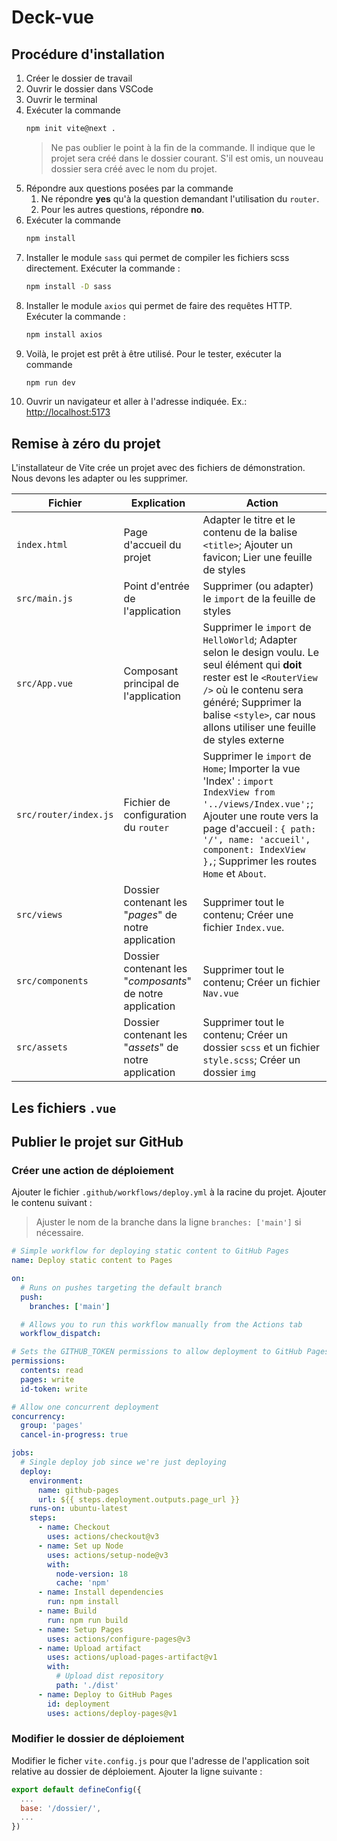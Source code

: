 # Deck-vue

## Procédure d'installation

1. Créer le dossier de travail
2. Ouvrir le dossier dans VSCode
3. Ouvrir le terminal
4. Exécuter la commande 
	```bash
	npm init vite@next .
	```
   > Ne pas oublier le point à la fin de la commande. Il indique que le projet sera créé dans le dossier courant. S'il est omis, un nouveau dossier sera créé avec le nom du projet.
5. Répondre aux questions posées par la commande
   1. Ne répondre **yes** qu'à la question demandant l'utilisation du `router`.
   2. Pour les autres questions, répondre **no**.
6. Exécuter la commande
	```bash
	npm install
	```	
1. Installer le module `sass` qui permet de compiler les fichiers scss directement. Exécuter la commande :
	```bash
	npm install -D sass
	```
2. Installer le module `axios` qui permet de faire des requêtes HTTP. Exécuter la commande :
	```bash
	npm install axios
	```
3. Voilà, le projet est prêt à être utilisé. Pour le tester, exécuter la commande
	```bash
	npm run dev
	```
4. Ouvrir un navigateur et aller à l'adresse indiquée. Ex.: [http://localhost:5173](http://localhost:5173)

## Remise à zéro du projet

L'installateur de Vite crée un projet avec des fichiers de démonstration. Nous devons les adapter ou les supprimer.

| Fichier | Explication | Action |
|---------|-------------|--------|
| `index.html` | Page d'accueil du projet | Adapter le titre et le contenu de la balise `<title>`; Ajouter un favicon; Lier une feuille de styles |
| `src/main.js` | Point d'entrée de l'application | Supprimer (ou adapter) le `import` de la feuille de styles |
| `src/App.vue` | Composant principal de l'application | Supprimer le `import` de `HelloWorld`; Adapter selon le design voulu. Le seul élément qui **doit** rester est le `<RouterView />` où le contenu sera généré; Supprimer la balise `<style>`, car nous allons utiliser une feuille de styles externe |
| `src/router/index.js` | Fichier de configuration du `router` | Supprimer le `import` de `Home`; Importer la vue 'Index' : `import IndexView from '../views/Index.vue';`; Ajouter une route vers la page d'accueil : `{ path: '/', name: 'accueil', component: IndexView },`; Supprimer les routes `Home` et `About`. |
| `src/views` | Dossier contenant les "_pages_" de notre application | Supprimer tout le contenu; Créer une fichier `Index.vue`. |
| `src/components` | Dossier contenant les "_composants_" de notre application | Supprimer tout le contenu; Créer un fichier `Nav.vue` |
| `src/assets` | Dossier contenant les "_assets_" de notre application | Supprimer tout le contenu; Créer un dossier `scss` et un fichier `style.scss`; Créer un dossier `img` |

## Les fichiers `.vue`

## Publier le projet sur GitHub

### Créer une action de déploiement
Ajouter le fichier `.github/workflows/deploy.yml` à la racine du projet. Ajouter le contenu suivant :
> Ajuster le nom de la branche dans la ligne `branches: ['main']` si nécessaire.
```yml
# Simple workflow for deploying static content to GitHub Pages
name: Deploy static content to Pages

on:
  # Runs on pushes targeting the default branch
  push:
    branches: ['main']

  # Allows you to run this workflow manually from the Actions tab
  workflow_dispatch:

# Sets the GITHUB_TOKEN permissions to allow deployment to GitHub Pages
permissions:
  contents: read
  pages: write
  id-token: write

# Allow one concurrent deployment
concurrency:
  group: 'pages'
  cancel-in-progress: true

jobs:
  # Single deploy job since we're just deploying
  deploy:
    environment:
      name: github-pages
      url: ${{ steps.deployment.outputs.page_url }}
    runs-on: ubuntu-latest
    steps:
      - name: Checkout
        uses: actions/checkout@v3
      - name: Set up Node
        uses: actions/setup-node@v3
        with:
          node-version: 18
          cache: 'npm'
      - name: Install dependencies
        run: npm install
      - name: Build
        run: npm run build
      - name: Setup Pages
        uses: actions/configure-pages@v3
      - name: Upload artifact
        uses: actions/upload-pages-artifact@v1
        with:
          # Upload dist repository
          path: './dist'
      - name: Deploy to GitHub Pages
        id: deployment
        uses: actions/deploy-pages@v1
```

### Modifier le dossier de déploiement

Modifier le ficher `vite.config.js` pour que l'adresse de l'application soit relative au dossier de déploiement. Ajouter la ligne suivante :
```js
export default defineConfig({
  ...
  base: '/dossier/',
  ...
})
```

